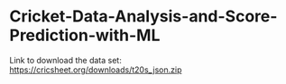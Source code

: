 # Cricket-Data-Analysis-and-Score-Prediction-with-ML

Link to download the data set: https://cricsheet.org/downloads/t20s_json.zip
